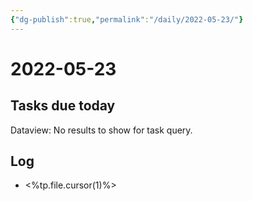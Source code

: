 ```yaml
---
{"dg-publish":true,"permalink":"/daily/2022-05-23/"}
---
```


# 2022-05-23

## Tasks due today

<div><div class="dataview dataview-error-box"><p class="dataview dataview-error-message">Dataview: No results to show for task query.</p></div></div>

## Log
- <%tp.file.cursor(1)%>